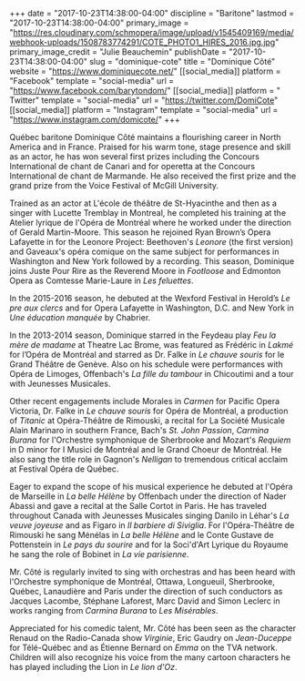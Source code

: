 +++
date = "2017-10-23T14:38:00-04:00"
discipline = "Baritone"
lastmod = "2017-10-23T14:38:00-04:00"
primary_image = "https://res.cloudinary.com/schmopera/image/upload/v1545409169/media/webhook-uploads/1508783774291/COTE_PHOTO1_HIRES_2016.jpg.jpg"
primary_image_credit = "Julie Beauchemin"
publishDate = "2017-10-23T14:38:00-04:00"
slug = "dominique-cote"
title = "Dominique Côté"
website = "https://www.dominiquecote.net/"
[[social_media]]
platform = "Facebook"
template = "social-media"
url = "https://www.facebook.com/barytondom/"
[[social_media]]
platform = " Twitter"
template = "social-media"
url = "https://twitter.com/DomiCote"
[[social_media]]
platform = "Instagram"
template = "social-media"
url = "https://www.instagram.com/domicote/"
+++

Québec baritone Dominique Côté maintains a flourishing career in North America and in France. Praised for his warm tone, stage presence and skill as an actor, he has won several first prizes including the Concours International de chant de Canari and for operetta at the Concours International de chant de Marmande. He also received the first prize and the grand prize from the Voice Festival of McGill University.

Trained as an actor at L'école de théâtre de St-Hyacinthe and then as a singer with Lucette Tremblay in Montreal, he completed his training at the Atelier lyrique de l'Opéra de Montréal where he worked under the direction of Gerald Martin-Moore. This season he rejoined Ryan Brown’s Opera Lafayette in for the Leonore Project: Beethoven's *Leonore* (the first version) and Gaveaux's opéra comique on the same subject for performances in Washington and New York followed by a recording. This season, Dominique joins Juste Pour Rire as the Reverend Moore in *Footloose* and Edmonton Opera as Comtesse Marie-Laure in *Les feluettes*.

In the 2015-2016 season, he debuted at the Wexford Festival in Herold’s *Le pre aux clercs* and for Opera Lafayette in Washington, D.C. and New York in *Une éducation manquée* by Chabrier.

In the 2013-2014 season, Dominique starred in the Feydeau play *Feu la mère de madame* at Theatre Lac Brome, was featured as Frédéric in *Lakmé* for l’Opéra de Montréal and starred as Dr. Falke in *Le chauve souris* for le Grand Théâtre de Genève. Also on his schedule were performances with Opéra de Limoges, Offenbach's *La fille du tambour* in Chicoutimi and a tour with Jeunesses Musicales.

Other recent engagements include Morales in *Carmen* for Pacific Opera Victoria, Dr. Falke in *Le chauve souris* for Opéra de Montréal, a production of *Titanic* at Opéra-Théâtre de Rimouski, a recital for La Société Musicale Alain Marinaro in southern France, Bach's *St. John Passion*, *Carmina Burana* for l'Orchestre symphonique de Sherbrooke and Mozart's *Requiem* in D minor for I Musici de Montréal and le Grand Choeur de Montréal. He also sang the title role in Gagnon's *Nelligan* to tremendous critical acclaim at Festival Opéra de Québec.

Eager to expand the scope of his musical experience he debuted at l'Opéra de Marseille in *La belle Hélène* by Offenbach under the direction of Nader Abassi and gave a recital at the Salle Cortot in Paris. He has traveled throughout Canada with Jeunesses Musicales singing Danilo in Léhar's *La veuve joyeuse* and as Figaro in *Il barbiere di Siviglia*. For l'Opéra-Théâtre de Rimouski he sang Ménélas in *La belle Hélène* and le Conte Gustave de Pottenstein in *Le pays du sourire* and for la Soci'd'Art Lyrique du Royaume he sang the role of Bobinet in *La vie parisienne*.

Mr. Côté is regularly invited to sing with orchestras and has been heard with l'Orchestre symphonique de Montréal, Ottawa, Longueuil, Sherbrooke, Québec, Lanaudière and Paris under the direction of such conductors as Jacques Lacombe, Stéphane Laforest, Marc David and Simon Leclerc in works ranging from *Carmina Burana* to *Les Misérables*.

Appreciated for his comedic talent, Mr. Côté has been seen as the character Renaud on the Radio-Canada show *Virginie*, Eric Gaudry on *Jean-Duceppe* for Télé-Québec and as Étienne Bernard on *Emma* on the TVA network. Children will also recognize his voice from the many cartoon characters he has played including the Lion in *Le lion d'Oz*. 
